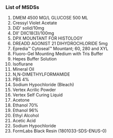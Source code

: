 ### List of MSDSs
1. DMEM 4500 MG/L GLUCOSE 500 ML
2. Cressyl Violet Acetate
3. DiD' solid/10mg
4. DII' DIIC18(3)/100mg
5. DPX MOUNTANT FOR HISTOLOGY
6. DREADD AGONIST 21 DIHYDROCHLORIDE 5mg
7. Epredia™ Cytoseal™ Mountant; 60, 280 and XYL
8. Fluoro-Gel Mounting Medium with Tris Buffer
9. Hepes Buffer Solution
10. Isoflurane
11. Mineral Oil
12. N,N-DIMETHYLFORMAMIDE
13. PBS 4%
14. Sodium Hypochloride (Bleach)
15. Vertex Acrilic Powder
16. Vertex Self Curing Liquid
17. Acetone
18. Ethanol 70%
19. Ethanol 96%
20. Ethyl Alcohol
21. Acetic Acid
22. Sodium Hypochloride
23. FormLabs Black Resin (1801033-SDS-ENUS-0)
